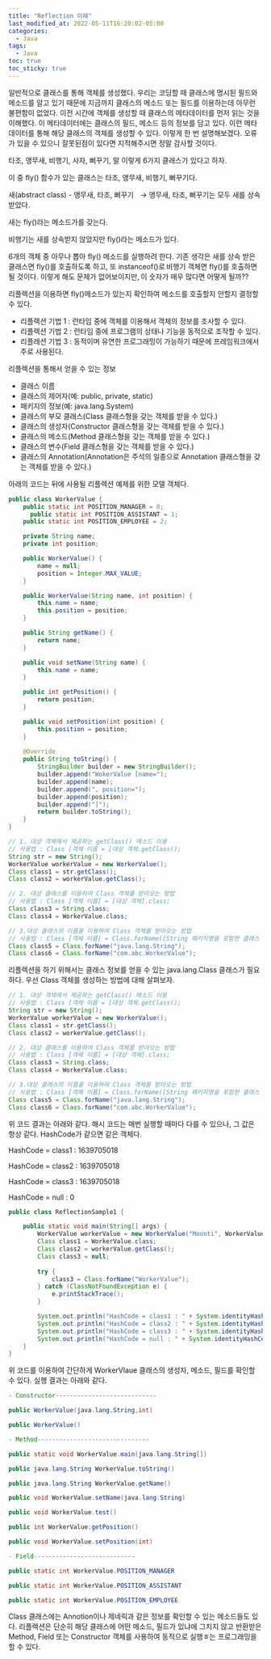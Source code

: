 ```yaml
---
title: "Reflection 이해"
last_modified_at: 2022-05-11T16:20:02-05:00
categories:
  - Java
tags:
  - Java
toc: true
toc_sticky: true
---
```


일반적으로 클래스를 통해 객체를 생성했다. 
우리는 코딩할 때 클래스에 명시된 필드와 메소드를 알고 있기 때문에 지금까지 클래스의 메소드 또는 필드를 이용하는데 아무런 불편함이 없었다. 
이전 시간에 객체를 생성할 때 클래스의 메타데이터를 먼저 읽는 것을 이해했다. 이 메타데이터에는 클래스의 필드, 메소드 등의 정보를 담고 있다. 
이런 메타데이터를 통해 해당 클래스의 객체를 생성할 수 있다. 
이렇게 한 번 설명해보겠다. 
오류가 있을 수 있으니 잘못된점이 있다면 지적해주시면 정말 감사할 것이다. 

타조, 앵무새, 비행기, 사자, 뻐꾸기, 말 이렇게 6가지 클래스가 있다고 하자. 

이 중 fly() 함수가 있는 클래스는 타조, 앵무새, 비행기, 뻐꾸기다.

새(abstract class) - 앵무새, 타조, 뻐꾸기    -> 앵무새, 타조, 뻐꾸기는 모두 새를 상속받았다. 

새는 fly()라는 메소드가를 갖는다.

비행기는 새를 상속받지 않았지만 fly()라는 메소드가 있다.

6개의 객체 중 아무나 뽑아 fly() 메소드를 실행하려 한다. 기존 생각은 새를 상속 받은 클래스면 fly()를 호출하도록 하고, 또 instanceof()로 비행기 객체면 fly()를 호출하면 될 것이다. 이렇게 해도 문제가 없어보이지만, 이 숫자가 매우 많다면 어떻게 될까??

리플렉션을 이용하면 fly()메소드가 있는지 확인하여 메소드를 호출할지 안할지 결정할 수 있다.

- 리플렉션 기법 1 : 런타임 중에 객체를 이용해서 객체의 정보를 조사할 수 있다.
- 리플렉션 기법 2 : 런타임 중에 프로그램의 상태나 기능을 동적으로 조작할 수 있다.
- 리플레션 기법 3 : 동적이며 유연한 프로그래밍이 가능하기 때문에 프레임워크에서 주로 사용된다.

리플렉션을 통해서 얻을 수 있는 정보

- 클래스 이름
- 클래스의 제어자(예: public, private, static)
- 패키지의 정보(예: java.lang.System)
- 클래스의 부모 클래스(Class 클래스형을 갖는 객체를 받을 수 있다.)
- 클래스의 생성자(Constructor 클래스형을 갖는 객체를 받을 수 있다.)
- 클래스의 메소드(Method 클래스형을 갖는 객체를 받을 수 있다.)
- 클래스의 변수(Field 클래스형을 갖는 객체를 받을 수 있다.)
- 클래스의 Annotation(Annotation은 주석의 일종으로 Annotation 클래스형을 갖는 객체를 받을 수 있다.)

아래의 코드는 뒤에 사용될 리플렉션 예제를 위한 모델 객체다.

```java
public class WorkerValue { 
    public static int POSITION_MANAGER = 0; 
	  public static int POSITION_ASSISTANT = 1; 
    public static int POSITION_EMPLOYEE = 2; 

    private String name; 
    private int position; 

    public WorkerValue() { 
        name = null; 
        position = Integer.MAX_VALUE; 
    } 

    public WorkerValue(String name, int position) { 
        this.name = name; 
        this.position = position; 
    } 

    public String getName() { 
        return name; 
    } 

    public void setName(String name) { 
        this.name = name; 
    } 

    public int getPosition() { 
        return position; 
    } 

    public void setPosition(int position) { 
        this.position = position; 
    } 
 
    @Override 
    public String toString() { 
        StringBuilder builder = new StringBuilder(); 
        builder.append("WokerValue [name="); 
        builder.append(name); 
        builder.append(", position="); 
        builder.append(position); 
        builder.append("]"); 
        return builder.toString(); 
    } 
}
```

```java
// 1. 대상 객체에서 제공하는 getClass() 메소드 이용 
// 사용법 : Class [객체 이름 = [대상 객체.getClass(); 
String str = new String(); 
WorkerValue workerValue = new WorkerValue(); 
Class class1 = str.getClass(); 
Class class2 = workerValue.getClass(); 

// 2. 대상 클래스를 이용하여 Class 객체를 받아오는 방법 
// 사용법 : Class [객체 이름] = [대상 객체].class; 
Class class3 = String.class; 
Class class4 = WorkerValue.class; 

// 3.대상 클래스의 이름을 이용하여 Class 객체를 받아오는 방법 
// 사용법 : Class [객체 이름] = Class.forName([String 패키지명을 포함한 클래스 이름]) 
Class class5 = Class.forName("java.lang.String"); 
Class class6 = Class.forName("com.abc.WorkerValue");
```

리플렉션을 하기 위해서는 클래스 정보를 얻을 수 있는 java.lang.Class 클래스가 필요하다. 우선 Class 객체를 생성하는 방법에 대해 살펴보자.

```java
// 1. 대상 객체에서 제공하는 getClass() 메소드 이용
// 사용법 : Class [객체 이름 = [대상 객체.getClass();
String str = new String();
WorkerValue workerValue = new WorkerValue();
Class class1 = str.getClass();
Class class2 = workerValue.getClass();

// 2. 대상 클래스를 이용하여 Class 객체를 받아오는 방법
// 사용법 : Class [객체 이름] = [대상 객체].class;
Class class3 = String.class;
Class class4 = WorkerValue.class;

// 3.대상 클래스의 이름을 이용하여 Class 객체를 받아오는 방법
// 사용법 : Class [객체 이름] = Class.forName([String 패키지명을 포함한 클래스 이름])
Class class5 = Class.forName("java.lang.String");
Class class6 = Class.forName("com.abc.WorkerValue");
```

위 코드 결과는 아래와 같다. 해시 코드는 매번 실행할 때마다 다를 수 있으나, 그 값은 항상 같다. HashCode가 같으면 같은 객체다.

HashCode = class1 : 1639705018

HashCode = class2 : 1639705018

HashCode = class3 : 1639705018

HashCode = null : 0

```java
public class ReflectionSample1 {

	public static void main(String[] args) {
		WorkerValue workerValue = new WorkerValue("Moonti", WorkerValue.POSITION_MANAGER);
		Class class1 = WorkerValue.class;
		Class class2 = workerValue.getClass();
		Class class3 = null;
	
		try {
			class3 = Class.forName("WorkerValue");
		} catch (ClassNotFoundException e) {
			e.printStackTrace();
		}

		System.out.println("HashCode = class1 : " + System.identityHashCode(class1));
		System.out.println("HashCode = class2 : " + System.identityHashCode(class2));
		System.out.println("HashCode = class3 : " + System.identityHashCode(class3));
		System.out.println("HashCode = null : " + System.identityHashCode(null));		
	}
}
```

위 코드를 이용하여 간단하게 WorkerVlaue 클래스의 생성자, 메소드, 필드를 확인할 수 있다. 실행 결과는 아래와 같다.

```java
- Constructor----------------------------

public WorkerValue(java.lang.String,int)

public WorkerValue()

- Method-------------------------------

public static void WorkerValue.main(java.lang.String[])

public java.lang.String WorkerValue.toString()

public java.lang.String WorkerValue.getName()

public void WorkerValue.setName(java.lang.String)

public void WorkerValue.test()

public int WorkerValue.getPosition()

public void WorkerValue.setPosition(int)

- Field----------------------------

public static int WorkerValue.POSITION_MANAGER

public static int WorkerValue.POSITION_ASSISTANT

public static int WorkerValue.POSITION_EMPLOYEE
```

Class 클래스에는 Annotion이나 제네릭과 같은 정보를 확인할 수 있는 메소드들도 있다. 리플렉션은 단순히 해당 클래스에 어떤 메소드, 필드가 있냐에 그치지 않고 반환받은 Method, Field 또는 Constructor 객체를 사용하여 동적으로 실행ㅎ는 프로그래밍을 할 수 있다.
